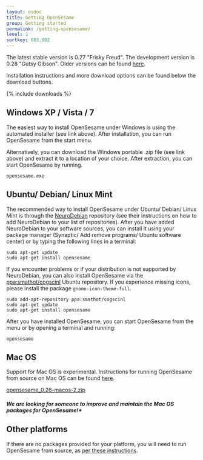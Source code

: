 ```yaml
---
layout: osdoc
title: Getting OpenSesame
group: Getting started
permalink: /getting-opensesame/
level: 1
sortkey: 003.002
---
```


The latest stable version is 0.27 "Frisky Freud". The development version is 0.28 "Gutsy Gibson". Older versions can be found [here][archive].

Installation instructions and more download options can be found below the download buttons.

{% include downloads %}

Windows XP / Vista / 7
----------------------

The easiest way to install OpenSesame under Windows is using the automated installer (see link above). After installation, you can run OpenSesame from the start menu.

Alternatively, you can download the Windows portable .zip file (see link above) and extract it to a location of your choice. After extraction, you can start OpenSesame by running.

	opensesame.exe

Ubuntu/ Debian/ Linux Mint
--------------------------

The recommended way to install OpenSesame under Ubuntu/ Debian/ Linux Mint is through the [NeuroDebian][] repository (see their instructions on how to add NeuroDebian to your list of repositories). After you have added NeuroDebian to your software sources, you can install it using your package manager (Synaptic/ Add remove programs/ Ubuntu software center) or by typing the following lines in a terminal:

	sudo apt-get update
	sudo apt-get install opensesame

If you encounter problems or if your distribution is not supported by NeuroDebian, you can also install OpenSesame via the [ppa:smathot/cogscinl][ppa-cogscinl] Ubuntu repository. If you experience missing icons, please install the package `gnome-icon-theme-full`.

	sudo add-apt-repository ppa:smathot/cogscinl
	sudo apt-get update
	sudo apt-get install opensesame

After you have installed OpenSesame, you can start OpenSesame from the menu or by opening a terminal and running:

	opensesame

Mac OS
------

Support for Mac OS is experimental. Instructions for running OpenSesame from source on Mac OS can be found [here][macos-running-from-source].

[opensesame_0.26-macos-2.zip][macos-package]

##### We are looking for someone to improve and maintain the Mac OS packages for OpenSesame!*

Other platforms
---------------

If there are no packages provided for your platform, you will need to run OpenSesame from source, as [per these instructions][running-from-source].

[archive]: http://files.cogsci.nl/software/opensesame/
[macos-package]: http://files.cogsci.nl/software/opensesame/opensesame_0.26-macos-2.zip
[macos-running-from-source]: /getting-started/running-from-source#macos
[ppa-cogscinl]: https://launchpad.net/~smathot/+archive/cogscinl
[running-from-source]: /getting-started/running-from-source
[neurodebian]: http://neuro.debian.net/